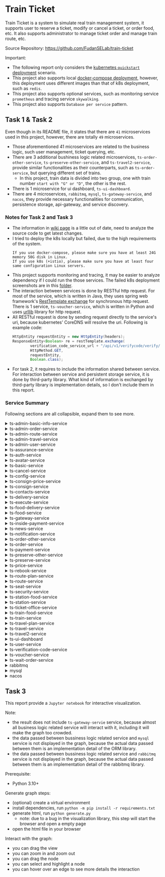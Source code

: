 # Train Ticket
Train Ticket is a system to simulate real train management system, it supports user to reserve a ticket, modify or cancel a ticket, or order food, etc. It also supports administrator to manage ticket order and manage train route, etc.

Source Repository: https://github.com/FudanSELab/train-ticket

Important:
- The following report only considers the [kubernetes `quickstart` deployment](https://github.com/FudanSELab/train-ticket/blob/master/deployment/kubernetes-manifests/quickstart-k8s/yamls/deploy.yaml.sample) scenario.
- This project also supports local [docker-compose deployment](https://github.com/FudanSELab/train-ticket/blob/master/deployment/docker-compose-manifests/quickstart-docker-compose.yml), however, this deployment uses different images than that of k8s deployment, such as `redis`.
- This project also supports optional services, such as monitoring service `prometheus` and tracing service `skywalking`.
- This project also supports `Database per service` pattern.

## Task 1 & Task 2
Even though in its README file, it states that there are `41` microservices used in this project, however, there are totally `49` microservices.
- Those aforementioned 41 microservices are related to the business logic, such user management, ticket querying, etc.
- There are 3 additional bushiness logic related microservices, `ts-order-other-service`, `ts-preserve-other-service`, and `ts-travel2-service`, provide similar functionalities as their counterparts, such as `ts-order-service`, but querying different set of trains.
  - In this project, train data is divided into two group, one with train number `start with "G" or "D"`, the other is the rest.
- There is 1 microservice for ui dashboard, `ts-ui-dashboard`.
- There are 4 microservices, `rabbitmq`, `mysql`, `ts-gateway-service`, and `nacos`, they provide necessary functionalities for communication, persistence storage, api-gateway, and service discovery.

### Notes for Task 2 and Task 3
- The information in [wiki page](https://github.com/FudanSELab/train-ticket/wiki/Service-Guide-and-API-Reference) is a little out of date, need to analyze the source code to get latest changes.
- I tried to deploy the k8s locally but failed, due to the high requirements of the system.
  ```
  If you use docker-compose, please make sure you have at least 24G memory 50G disk in Linux.
  If you use k8s (+istio), please make sure you have at least four same configuration Linux servers.
  ```
- This project supports monitoring and tracing, it may be easier to analyze dependency if I could run the those services. The failed k8s deployment screenshots are in this [folder](./resources/k8s/).
- The interaction between services is done by RESTful http request. For most of the service, which is written in Java, they uses spring web framework's [RestTemplate exchange](https://docs.spring.io/spring-framework/docs/current/javadoc-api/org/springframework/web/client/RestTemplate.html) for synchronous http request. There is 1 service, `ts-voucher-service`, which is written in Python and uses [urllib](https://docs.python.org/3/library/urllib.html) library for http request.
- All RESTful request is done by sending request directly to the service's uri, because kubernetes' CoreDNS will resolve the uri. Following is example code:
  ``` java
  HttpEntity requestEntity = new HttpEntity(headers);
  ResponseEntity<Boolean> re = restTemplate.exchange(
          verification_code_service_url + "/api/v1/verifycode/verify/" + verifyCode,
          HttpMethod.GET,
          requestEntity,
          Boolean.class);
  ```
- For task 2, it requires to include the information shared between service. For interaction between service and persistent storage service, it is done by third-party library. What kind of information is exchanged by third-party library is implementation details, so I don't include them in this report.

### Service Summary
Following sections are all collapsible, expand them to see more.

<details>
  <summary>ts-admin-basic-info-service</summary>

  ### Functionality
  /api/v1/adminbasicservice/**: provide CRUD APIs to manage basic information for admin, include contacts information, station information, train information, config information and price information.

  ### Related Files
  All code is in this [folder](https://github.com/FudanSELab/train-ticket/tree/master/ts-admin-basic-info-service)

  ### Interactions
  | Service | URI | Method | Data Sent |
  | --- | --- | --- | --- |
  | ts-contacts-service | /api/v1/contactservice/contacts | GET |  |
  | ts-contacts-service | /api/v1/contactservice/contacts/{contactsId} | DELETE |   |
  | ts-contacts-service | /api/v1/contactservice/contacts | PUT | modified contact data |
  | ts-contacts-service | /api/v1/contactservice/contacts/admin | POST | new contact data |
  | ts-station-service | /api/v1/stationservice/stations | GET |  |
  | ts-station-service | /api/v1/stationservice/stations | POST | new station data |
  | ts-station-service | /api/v1/stationservice/stations/{id} | DELETE |  |
  | ts-station-service | /api/v1/stationservice/stations | PUT | modified station data |
  | ts-train-service | /api/v1/trainservice/trains | GET |  |
  | ts-train-service | /api/v1/trainservice/trains | POST | new train-type data |
  | ts-train-service | /api/v1/trainservice/trains/{id} | DELETE |  |
  | ts-train-service | /api/v1/trainservice/trains | PUT | modified train-type data |
  | ts-config-service | /api/v1/configservice/configs | GET |  |
  | ts-config-service | /api/v1/configservice/configs | POST | new config data |
  | ts-config-service | /api/v1/configservice/configs /{id} | DELETE |  |
  | ts-config-service | /api/v1/configservice/configs | PUT | modified config data |
  | ts-price-service | /api/v1/priceservice/prices | GET |  |
  | ts-price-service | /api/v1/priceservice/prices | POST | new price data |
  | ts-price-service | /api/v1/priceservice/prices/{pricesId} | DELETE |  |
  | ts-price-service | /api/v1/priceservice/prices | PUT | modified price data |

</details>

<details>
  <summary>ts-admin-order-service</summary>

  ### Functionality
  /api/v1/adminorderservice/**: provide CRUD APIs to manage order for admin.

  ### Related Files
  All code is in this [folder](https://github.com/FudanSELab/train-ticket/tree/master/ts-admin-order-service)

  ### Interactions
  | Service | URI | Method | Data Sent |
  | --- | --- | --- | --- |
  | ts-order-service | /api/v1/orderservice/order | GET | |
  | ts-order-other-service | /api/v1/orderOtherService/orderOther | GET | |
  | ts-order-service | /api/v1/orderservice/order/{orderId} | DELETE |  |
  | ts-order-other-service | /api/v1/orderOtherService/orderOther/{orderId} | DELETE | |
  | ts-order-service | /api/v1/orderservice/order/admin | PUT | modified order data |
  | ts-order-other-service | /api/v1/orderOtherService/orderOther/admin | PUT | modified order data |
  | ts-order-service | /api/v1/orderservice/order/admin | POST | new order data |
  | ts-order-other-service | /api/v1/orderOtherService/orderOther/admin | POST | new order data |

</details>

<details>
  <summary>ts-admin-route-service</summary>

  ### Functionality
  /api/v1/adminrouteservice/**: provide APIs to manage route.

  ### Related Files
  All code is in this [folder](https://github.com/FudanSELab/train-ticket/tree/master/ts-admin-route-service)

  ### Interactions
  | Service | URI | Method | Data Sent |
  | --- | --- | --- | --- |
  | ts-route-service | /api/v1/routeservice/routes | GET |  |
  | ts-route-service | /api/v1/routeservice/routes | POST | new route data |
  | ts-route-service | /api/v1/routeservice/routes/{routeId} | DELETE |  |
  | ts-station-service | /api/v1/stationservice/stations/idlist | POST | a list of station name |

</details>

<details>
  <summary>ts-admin-travel-service</summary>

  ### Functionality
  /api/v1/admintravelservice/**: provide CRUD APIs to manage travel.

  ### Related Files
  All code is in this [folder](https://github.com/FudanSELab/train-ticket/tree/master/ts-admin-travel-service)

  ### Interactions
  | Service | URI | Method | Data Sent |
  | --- | --- | --- | --- |
  | ts-travel-service | /api/v1/travelservice/admin_trip | GET |  |
  | ts-travel2-service | /api/v1/travel2service/admin_trip | GET | |
  | ts-travel-service | /api/v1/travelservice/trips | POST | new travel data |
  | ts-travel2-service | /api/v1/travel2service/trips | POST | new travel data |
  | ts-travel-service | /api/v1/travelservice/trips | PUT | modified travel data |
  | ts-travel2-service | /api/v1/travel2service/trips | PUT | modified travel data |
  | ts-travel-service | /api/v1/travelservice/trips/{tripId} | DELETE |  |
  | ts-travel2-service | /api/v1/travel2service/trips/{tripId} | DELETE |  |
  | ts-station-service | /api/v1/stationservice/stations/idlist | POST | a list of station name |
  | ts-train-service | /api/v1/trainservice/trains/byName/{trainTypeName} | GET |  |
  | ts-route-service | /api/v1/routeservice/routes/{routeId} | GET |  |

</details>


<details>
  <summary>ts-admin-user-service</summary>

  ### Functionality
  /api/v1/adminuserservice/users/**: provide CRUD APIs to manage users.

  ### Related Files
  All code is in this [folder](https://github.com/FudanSELab/train-ticket/tree/master/ts-admin-user-service)

  ### Interactions
  | Service | URI | Method | Data Sent |
  | --- | --- | --- | --- |
  | ts-user-service | /api/v1/userservice/users | GET |  |
  | ts-user-service | /api/v1/userservice/users | PUT | modified user data |
  | ts-user-service | /api/v1/userservice/users | POST | new user data |
  | ts-user-service | /api/v1/userservice/users/{userId} | DELETE |  |

</details>


<details>
  <summary>ts-assurance-service</summary>

  ### Functionality
  /api/v1/assuranceservice/**: provide CRUD APIs to manage insurance.

  ### Related Files
  All code is in this [folder](https://github.com/FudanSELab/train-ticket/tree/master/ts-assurance-service)

  ### Interactions
  Directly interact with `mysql` service using Hibernate:

  Assurance
  ``` java
  private String id;
  private String orderId;
  private AssuranceType type;
  ```

  AssuranceType
  ``` java
  private int index;
  private String name;
  private double price;
  ```

</details>


<details>
  <summary>ts-auth-service</summary>

  ### Functionality
  /api/v1/auth/**: create default auth user;

  /api/v1/users/**: verify upload verification code and send back auth token; query all user; delete a user by id;

  ### Related Files
  All code is in this [folder](https://github.com/FudanSELab/train-ticket/tree/master/ts-auth-service)

  ### Interactions
  | Service | URI | Method | Data Sent |
  | --- | --- | --- | --- |
  | ts-verification-code-service | /api/v1/verifycode/verify/{verifyCode} | GET |  |

  Also interact with `mysql` service using Hibernate:

  User
  ``` java
  private String userId;
  private String username;
  private String password;
  private Set<String> roles;
  ```

</details>


<details>
  <summary>ts-avatar-service</summary>

  ### Functionality
  /api/v1/avatar/**: detect uploaded image contains human face and return the detected face back to requestor;

  ### Related Files
  All code is in this [folder](https://github.com/FudanSELab/train-ticket/tree/master/ts-avatar-service)

  ### Interactions
  N/A

</details>


<details>
  <summary>ts-basic-service</summary>

  ### Functionality
  /api/v1/basicservice/**: provide APIs to query basic travel information and basic station information.

  ### Related Files
  All code is in this [folder](https://github.com/FudanSELab/train-ticket/tree/master/ts-basic-service)

  ### Interactions
  | Service | URI | Method | Data Sent |
  | --- | --- | --- | --- |
  | ts-station-service | /api/v1/stationservice/stations/id/{stationName} | GET |  |
  | ts-station-service | /api/v1/stationservice/stations/idlist | GET | a list of station name |
  | ts-train-service | /api/v1/trainservice/trains/byName/{trainTypeName} | GET |  |
  | ts-train-service | /api/v1/trainservice/trains/byNames | GET | a list of train-type name |
  | ts-route-service | /api/v1/routeservice/routes/{routeId} | GET |  |
  | ts-route-service | /api/v1/routeservice/routes/byIds/ | GET | a list of route id |
  | ts-price-service | /api/v1/priceservice/prices/{routeId}/{trainType} | GET |  |
  | ts-price-service | /api/v1/priceservice/prices/byRouteIdsAndTrainTypes | GET | a list of route id and train type |

</details>


<details>
  <summary>ts-cancel-service</summary>

  ### Functionality
  /api/v1/cancelservice/**: provide APIs to calculate refund and cancel ticket.

  ### Related Files
  All code is in this [folder](https://github.com/FudanSELab/train-ticket/tree/master/ts-cancel-service)

  ### Interactions
  | Service | URI | Method | Data Sent |
  | --- | --- | --- | --- |
  | ts-notification-service | /api/v1/notifyservice/notification/order_cancel_success | POST | notify-info data |
  | ts-order-service | /api/v1/orderservice/order | PUT | order data |
  | ts-order-other-service | /api/v1/orderOtherService/orderOther | PUT | order data |
  | ts-inside-payment-service | /api/v1/inside_pay_service/inside_payment/drawback/{userId}/{money} | GET |  |
  | ts-user-service | /api/v1/userservice/users/id/{orderId} | GET |  |
  | ts-order-service | /api/v1/orderservice/order/{orderId} | GET |  |
  | ts-order-other-service | /api/v1/orderOtherService/orderOther/{orderId} | GET |  |

</details>


<details>
  <summary>ts-config-service</summary>

  ### Functionality
  /api/v1/configservice/**: provide CRUD APIs to manage configuration.

  ### Related Files
  All code is in this [folder](https://github.com/FudanSELab/train-ticket/tree/master/ts-config-service)

  ### Interactions
  Directly interact with `mysql` service using Hibernate:

  Config
  ``` java
  private String name;
  private String value;
  private String description;
  ```

</details>


<details>
  <summary>ts-consign-price-service</summary>

  ### Functionality
  /api/v1/consignpriceservice/**: provide APIs to manage baggage fee policy and calculate baggage fee.

  ### Related Files
  All code is in this [folder](https://github.com/FudanSELab/train-ticket/tree/master/ts-consign-price-service)

  ### Interactions
  Directly interact with `mysql` service using Hibernate:

  ConsignPrice
  ``` java
  private String id;
  private int index;
  private double initialWeight;
  private double initialPrice;
  private double withinPrice;
  private double beyondPrice;
  ```

</details>


<details>
  <summary>ts-consign-service</summary>

  ### Functionality
  /api/v1/consignservice/**: provide APIs to manage baggage order.

  ### Related Files
  All code is in this [folder](https://github.com/FudanSELab/train-ticket/tree/master/ts-consign-service)

  ### Interactions
  | Service | URI  |  Http Method | Data Sent |
  | --- | --- | --- | --- |
  | ts-consign-price-service | /api/v1/consignpriceservice/consignprice/{weight}/{isWithinRegion} | GET |  |

  Also interact with `mysql` service using Hibernate:

  ConsignRecord
  ``` java
  private String id;
  private String orderId;
  private String accountId;
  private String handleDate;
  private String targetDate;
  private String from;
  private String to;
  private String consignee;
  private String phone;
  private double weight;
  private double price;
  ```

</details>


<details>
  <summary>ts-contacts-service</summary>

  ### Functionality
  /api/v1/contactservice/**: provide CRUD APIs to manage contacts.

  ### Related Files
  All code is in this [folder](https://github.com/FudanSELab/train-ticket/tree/master/ts-contacts-service)

  ### Interactions
  Directly interact with `mysql` service using Hibernate:

  Contact
  ``` java
  private String id;
  private String accountId;
  private String name;
  private int documentType;
  private String documentNumber;
  private String phoneNumber;
  ```

</details>


<details>
  <summary>ts-delivery-service</summary>

  ### Functionality
  This service consumes delivery event and stores them into database

  ### Related Files
  All code is in this [folder](https://github.com/FudanSELab/train-ticket/tree/master/ts-delivery-service)

  ### Interactions
  A consumer of `rabbitmq` service, subscribe to `food_delivery`.

  Also interact with `mysql` service using Hibernate:

  Delivery
  ``` java
  private String id;
  private UUID orderId;
  private String foodName;
  private String storeName;
  private String stationName;
  ```

</details>


<details>
  <summary>ts-execute-service</summary>

  ### Functionality
  /api/v1/executeservice/execute/**: provide APIs to check if a ticket is paid and to mark a ticket is used.

  ### Related Files
  All code is in this [folder](https://github.com/FudanSELab/train-ticket/tree/master/ts-execute-service)

  ### Interactions
  | Service | URI | Method | Data Sent |
  | --- | --- | --- | --- |
  | ts-order-service | /api/v1/orderservice/order/status/{orderId}/{status} | GET | |
  | ts-order-other-service | /api/v1/orderOtherService/orderOther/status/{orderId}/{status} | GET |  |
  | ts-order-service | /api/v1/orderservice/order/{orderId} | GET |  |
  | ts-order-other-service | /api/v1/orderOtherService/orderOther/{orderId} | GET | |

</details>


<details>
  <summary>ts-food-delivery-service</summary>

  ### Functionality
  /api/v1/fooddeliveryservice/orders/**: provide CRUD APIs to manage food delivery orders.

  ### Related Files
  All code is in this [folder](https://github.com/FudanSELab/train-ticket/tree/master/ts-food-delivery-service)

  ### Interactions
  | Service | URI | Method | Data Sent |
  | --- | --- | --- | --- |
  | ts-station-food-service | /api/v1/stationfoodservice/stationfoodstores/bystoreid/{stationFoodStoreId} | GET | |

  Also interact with `mysql` service using Hibernate:

  FoodDeliveryOrder
  ``` java
  private String id;
  private String stationFoodStoreId;
  private List<Food> foodList;
  private String tripId;
  private int seatNo;
  private String createdTime;
  private String deliveryTime;
  private double deliveryFee;
  ```

</details>


<details>
  <summary>ts-food-service</summary>

  ### Functionality
  /api/v1/foodservice/**: provide CRUD APIs to manage food orders and get all food offers in a specific trip.

  When a new order is created, a event will be produced.

  ### Related Files
  All code is in this [folder](https://github.com/FudanSELab/train-ticket/tree/master/ts-food-service)

  ### Interactions
  | Service | URI | Method | Data Sent |
  | --- | --- | --- | --- |
  | ts-train-food-service | /api/v1/trainfoodservice/trainfoods/{tripId} | GET |  |
  | ts-travel-service | /api/v1/travelservice/routes/{tripId} | GET |  |
  | ts-station-food-service | /api/v1/stationfoodservice/stationfoodstores | POST | a list of station name |

  A producer of `rabbitmq` service, publish to `food_delivery`.

  Also interact with `mysql` service using Hibernate:

  FoodOrder
  ``` java
  private String id;
  private String orderId;
  private int foodType;
  private String stationName;
  private String storeName;
  private String foodName;
  private double price;
  ```

</details>


<details>
  <summary>ts-gateway-service</summary>

  ### Functionality
  This service is the api gateway of the system, it routes the traffic to the specific service based on its uri and also provides load balancing and flow control.

  ### Related Files
  All code is in this [folder](https://github.com/FudanSELab/train-ticket/tree/master/ts-gateway-service)

  the route setting is in [here](https://github.com/FudanSELab/train-ticket/blob/master/ts-gateway-service/src/main/resources/application.yml)

  ### Interactions
  This service will interact with pretty much all the business logic related service

</details>


<details>
  <summary>ts-inside-payment-service</summary>

  ### Functionality
  /api/v1/inside_pay_service/inside_payment/**: provide APIs to manage payments.

  ### Related Files
  All code is in this [folder](https://github.com/FudanSELab/train-ticket/tree/master/ts-inside-payment-service)

  ### Interactions
  | Service | URI | Method | Data Sent |
  | --- | --- | --- | --- |
  | ts-order-service | /api/v1/orderservice/order/{orderId} | GET |  |
  | ts-order-other-service | /api/v1/orderOtherService/orderOther/{orderId} | GET |  |
  | ts-order-service | /api/v1/orderService/order/status/{orderId}/{orderStatus} | GET |  |
  | ts-order-other-service | /api/v1/orderOtherService/orderOther/status/{orderId}/{orderStatus} | GET |  |
  | ts-payment-service | /api/v1/paymentservice/payment | POST | third-party payment data |

  Also interact with `mysql` service using Hibernate:

  Money
  ``` java
  private String id;
  private String userId;
  private String money;
  private MoneyType type;
  ```

  Payment
  ``` java
  private String id;
  private String orderId;
  private String userId;
  private String price;
  private PaymentType type;
  ```
</details>


<details>
  <summary>ts-news-service</summary>

  ### Functionality
  This service is only used for testing purpose.

  ### Related Files
  All code is in this [folder](https://github.com/FudanSELab/train-ticket/tree/master/ts-news-service)

  ### Interactions
  N/A

</details>


<details>
  <summary>ts-notification-service</summary>

  ### Functionality
  /api/v1/notifyservice/notification/**: provide APIs to send email when successful buying insurance, successful creating order, successful updating order and successful canceling order.

  This service will also consume email event, and send email to user.

  ### Related Files
  All code is in this [folder](https://github.com/FudanSELab/train-ticket/tree/master/ts-notification-service)

  ### Interactions
  A producer of `rabbitmq` service, publish to `email`. However, base on the source code, seems like that this is only used for test purpose. [usage](https://github.com/FudanSELab/train-ticket/blob/master/ts-notification-service/src/main/java/notification/controller/NotificationController.java#L35)

  A consumer of `rabbitmq` service, subscribe to `email`.

  Also interact with `mysql` service using Hibernate:

  NotifyInfo
  ``` java
  private String id;
  private Boolean sendStatus;
  private String email;
  private String orderNumber;
  private String username;
  private String startPlace;
  private String endPlace;
  private String startTime;
  private String date;
  private String seatClass;
  private String seatNumber;
  private String price;
  ```

</details>


<details>
  <summary>ts-order-other-service</summary>

  ### Functionality
  /api/v1/orderOtherService/orderOther/**: provide APIs to manage ticket order, whose train number does not start with G or D.

  ### Related Files
  All code is in this [folder](https://github.com/FudanSELab/train-ticket/tree/master/ts-order-other-service)

  ### Interactions
  | Service | URI | Method | Data Sent |
  | --- | --- | --- | --- |
  | ts-station-service | /api/v1/stationservice/stations/namelist | POST | a list of station id |

  Also interact with `mysql` service using Hibernate:

  Order
  ``` java
  private String id;
  private String boughtDate;
  private String travelDate;
  private String travelTime;
  private String accountId;
  private String contactsName;
  private int documentType;
  private String contactsDocumentNumber;
  private String trainNumber;
  private int coachNumber;
  private int seatClass;
  private String seatNumber;
  private String from;
  private String to;
  private int status;
  private String price;
  ```

</details>


<details>
  <summary>ts-order-service</summary>

  ### Functionality
  /api/v1/orderservice/order/**: provide APIs to manage ticket order, whose train number starts with G or D.

  ### Related Files
  All code is in this [folder](https://github.com/FudanSELab/train-ticket/tree/master/ts-order-service)

  ### Interactions
  | Service | URI | Method | Data Sent |
  | --- | --- | --- | --- |
  | ts-station-service | /api/v1/stationservice/stations/namelist | POST | a list of station id |

  Also interact with `mysql` service using Hibernate:

  Order
  ``` java
  private String id;
  private String boughtDate;
  private String travelDate;
  private String travelTime;
  private String accountId;
  private String contactsName;
  private int documentType;
  private String contactsDocumentNumber;
  private String trainNumber;
  private int coachNumber;
  private int seatClass;
  private String seatNumber;
  private String from;
  private String to;
  private int status;
  private String price;
  ```

</details>


<details>
  <summary>ts-payment-service</summary>

  ### Functionality
  /api/v1/paymentservice/payment/**: provide APIs to create payment and query payment.

  ### Related Files
  All code is in this [folder](https://github.com/FudanSELab/train-ticket/tree/master/ts-payment-service)

  ### Interactions
  Directly interact with `mysql` service using Hibernate:

  Money
  ``` java
  private String id;
  private String userId;
  private String money;
  ```

  Payment
  ``` java
  private String id;
  private String orderId;
  private String userId;
  private String price;
  ```

</details>


<details>
  <summary>ts-preserve-other-service</summary>

  ### Functionality
  /api/v1/preserveotherservice/preserveOther: provide APIs to reserve a ticket, whose train number does not start with G or D.

  When a reservation is confirmed, a event will be produced. However, in the source code, the event producing code is commented. [usage](https://github.com/FudanSELab/train-ticket/blob/master/ts-preserve-other-service/src/main/java/preserveOther/service/PreserveOtherServiceImpl.java#L260)

  ### Related Files
  All code is in this [folder](https://github.com/FudanSELab/train-ticket/blob/master/ts-preserve-other-service)

  ### Interactions
  | Service                 | URI                                                          | Method | Data Sent                  |
  | ----------------------- | ------------------------------------------------------------ | ------ | ---------------------------- |
  | ts-basic-service   | /api/v1/ticketinfoservice/  | POST | travel data |
  | ts-seat-service  | /api/v1/seatservice/seats    | POST   | seat data |
  | ts-user-service         | /api/v1/userservice/users/id/{accountId}                    | GET    |    |
  | ts-assurance-service    | /api/v1/assuranceservice/assurances/{assuranceType}/{orderId} | GET    |   |
  | ts-station-service      | /api/v1/stationservice/stations/id/{stationName}            | GET    |  |
  | ts-security-service     | /api/v1/securityservice/securityConfigs/{accountId}         | GET    |  |
  | ts-travel2-service      | /api/v1/travel2service/trip_detail                           | POST   | trip-all-detail-info data  |
  | ts-contacts-service     | /api/v1/contactservice/contacts/{contactsId}                  | GET    |      |
  | ts-order-other-service  | /api/v1/orderOtherService/orderOther                         | POST   | order data    |
  | ts-food-service         | /api/v1/foodservice/orders    | POST   | food-order data      |
  | ts-consign-service      | /api/v1/consignservice/consigns      | POST   | consign data      |

  A producer of `rabbitmq` service, publish to `email`.

</details>


<details>
  <summary>ts-preserve-service</summary>

  ### Functionality
  /api/v1/preserveservice/preserve: provide APIs to reserve a ticket, whose train number starts with G or D.

  When a reservation is confirmed, a event will be produced. However, in the source code, the event producing code is commented. [usage](https://github.com/FudanSELab/train-ticket/blob/master/ts-preserve-service/src/main/java/preserve/service/PreserveServiceImpl.java#L261)

  ### Related Files
  All code is in this [folder](https://github.com/FudanSELab/train-ticket/blob/master/ts-preserve-service)

  ### Interactions
  | Service                 | URI                                                          | Method | Data Sent                  |
  | ----------------------- | ------------------------------------------------------------ | ------ | ---------------------------- |
  | ts-basic-service   | /api/v1/basicservice/basic/travel | POST   | travel data   |
  | ts-seat-service         | /api/v1/seatservice/seats      | POST   | seat data |
  | ts-user-service         | /api/v1/userservice/users/id/{accountId}                    | GET    |    |
  | ts-assurance-service    | /api/v1/assuranceservice/assurances/{assuranceType}/{orderId} | GET    |   |
  | ts-station-service      | /api/v1/stationservice/stations/id/{stationName}            | GET    |  |
  | ts-security-service     | /api/v1/securityservice/securityConfigs/{accountId}         | GET    |  |
  | ts-travel-service       | /api/v1/travelservice/trip_detail       | POST   |   trip-all-detail-info data   |
  | ts-contacts-service     | /api/v1/contactservice/contacts/{contactsId}                  | GET    |      |
  | ts-order-service        | /api/v1/orderService/order    | POST   | order data |
  | ts-food-service         | /api/v1/foodservice/orders                                   | POST   | food-order data    |
  | ts-consign-service      | /api/v1/consignservice/consigns                              | POST   | consign data  |

  A producer of `rabbitmq` service, publish to `email`.

</details>


<details>
  <summary>ts-price-service</summary>

  ### Functionality
  /api/v1/priceservice/prices/**: provide APIs to calculate ticket's price and manage price configuration.

  ### Related Files
  All code is in this [folder](https://github.com/FudanSELab/train-ticket/tree/master/ts-price-service)

  ### Interactions
  Directly interact with `mysql` service using Hibernate:

  PriceConfig
  ``` java
  private String id;
  private String trainType;
  private String routeId;
  private double basicPriceRate;
  private double firstClassPriceRate;
  ```

</details>


<details>
  <summary>ts-rebook-service</summary>

  ### Functionality
  /api/v1/rebookservice/rebook/**: provides APIs to manage ticket changing/rebooking, as well as, calculating price difference.

  ### Related Files
  All code is in this [folder](https://github.com/FudanSELab/train-ticket/tree/master/ts-rebook-service)

  ### Interactions
  | Service                   | URI                                                  | Method | Data Sent                                 |
  | ------------------------- | ---------------------------------------------------- | ------ | ------------------------------------------- |
  | ts-seat-service           | /api/v1/seatservice/seats                            | POST   | seat data          |
  | ts-travel-service         | /api/v1/travelservice/trip_detail                    | POST   | trip-all-detail-info data    |
  | ts-travel2-service        | /api/v1/travel2service/trip_detail                   | POST   | trip-all-detail-info data   |
  | ts-order-service          | /api/v1/orderService/order{orderId}                | GET   |    |
  | ts-order-other-service    | /api/v1/orderOtherService/orderOther/{orderId}                 | GET | |
  | ts-order-service          | /api/v1/orderService/order                           | POST   | new order data       |
  | ts-order-other-service    | /api/v1/orderOtherService/orderOther                 | POST   | new order data   |
  | ts-order-service          | /api/v1/orderService/order                           | PUT   | modified order data       |
  | ts-order-other-service    | /api/v1/orderOtherService/orderOther                 | PUT | modified order data   |
  | ts-order-service          | /api/v1/orderService/order{orderId}                | DELETE   |    |
  | ts-order-other-service    | /api/v1/orderOtherService/orderOther/{orderId}                 | DELETE | |
  | ts-train-service          | /api/v1/trainservice/trains/byName/ {trainTypeName}  | GET    | |
  | ts-route-service          | /api/v1/routeservice/routes/{routeId}               | GET    | |
  | ts-inside-payment-service | /api/v1/inside_pay_service/inside_payment/drawback/{userId}/{money} | GET  |  |
  | ts-inside-payment-service | /api/v1/inside_pay_service/inside_payment/difference | POST   | payment-difference-info data |

</details>


<details>
  <summary>ts-route-plan-service</summary>

  ### Functionality
  /api/v1/routeplanservice/routePlan/**: provide APIs to get cheapest route, quickest route and route with minimum stop.

  ### Related Files
  All code is in this [folder](https://github.com/FudanSELab/train-ticket/tree/master/ts-route-plan-service)

  ### Interactions
  | Service            | URI                                             | Method | Data Sent               |
  | ------------------ | ----------------------------------------------- | ------ | ------------------------- |
  | ts-route-service   | /api/v1/routeservice/routes/{routeId}          | GET    |  |
  | ts-travel-service  | /api/v1/travelservice/trips/routes              | POST    |  a list of route id      |
  | ts-travel2-service  | /api/v1/travel2service/trips/routes              | POST    | a list of route id      |
  | ts-travel-service  | /api/v1/travelservice/trips/left                | POST   | trip-info data      |
  | ts-travel2-service | /api/v1/travel2service/trips/left               | POST   | trip-info data      |
  | ts-travel-service  | /api/v1/travelservice/routes/{tripId}          | GET    |     |
  | ts-travel2-service | /api/v1/travel2service/routes/{tripId}             | GET   |  |

</details>


<details>
  <summary>ts-route-service</summary>

  ### Functionality
  /api/v1/routeservice/routes/**: provide CRUD APIs to manage route information.

  ### Related Files
  All code is in this [folder](https://github.com/FudanSELab/train-ticket/tree/master/ts-route-service)

  ### Interactions
  Directly interact with `mysql` service using Hibernate:

  Route
  ``` java
  private String id;
  private List<String> stations;
  private List<Integer> distances;
  private String startStation;
  private String endStation;
  ```

</details>


<details>
  <summary>ts-seat-service</summary>

  ### Functionality
  /api/v1/seatservice/seats/**: provide APIs to reserve seats and query remaining seats within a route.

  ### Related Files
  All code is in this [folder](https://github.com/FudanSELab/train-ticket/tree/master/ts-seat-service)

  ### Interactions
  | Service                | URI                                              | Method | Data Sent                     |
  | ---------------------- | ------------------------------------------------ | ------ | ------------------------------- |
  | ts-order-service       | /api/v1/orderservice/order/tickets               | POST   | seat data           |
  | ts-order-other-service | /api/v1/orderOtherService/orderOther/tickets     | POST   | seat data             |
  | ts-config-service      | /api/v1/configservice/configs/{configName}        | GET    |      |

</details>


<details>
  <summary>ts-security-service</summary>

  ### Functionality
  /api/v1/securityservice/securityConfigs/**: provide CRUD APIs to manage security configuration and verify account id.

  ### Related Files
  All code is in this [folder](https://github.com/FudanSELab/train-ticket/tree/master/ts-security-service)

  ### Interactions
  | Service                | URI                                                          | Method | Data Sent                   |
  | ---------------------- | ------------------------------------------------------------ | ------ | ----------------------------- |
  | ts-order-service       | /api/v1/orderservice/order/security/{checkDate}/{accountId} | GET    |  |
  | ts-order-other-service | /api/v1/orderOtherService/orderOther/security/{checkDate}/{accountId} | GET    | |

  Also interact with `mysql` service using Hibernate:

  SecurityConfig
  ``` java
  private String id;
  private String name;
  private String value;
  private String description;
  ```

</details>


<details>
  <summary>ts-station-food-service</summary>

  ### Functionality
  /api/v1/stationfoodservice/stationfoodstores/**: provide CRUD APIs to manage station food information.

  ### Related Files
  All code is in this [folder](https://github.com/FudanSELab/train-ticket/tree/master/ts-station-food-service)

  ### Interactions
  Directly interact with `mysql` service using Hibernate:

  StationFoodStore
  ``` java
  private String id;
  private String stationName;
  private String storeName;
  private String telephone;
  private String businessTime;
  private double deliveryFee;
  private List<Food> foodList;
  ```

</details>


<details>
  <summary>ts-station-service</summary>

  ### Functionality
  /api/v1/stationservice/stations/**: provide CRUD APIs to manage station information, to query station name by id, and to query station id by name.

  ### Related Files
  All code is in this [folder](https://github.com/FudanSELab/train-ticket/tree/master/ts-station-service)

  ### Interactions
  Directly interact with `mysql` service using Hibernate:

  Station
  ``` java
  private String id;
  private String name;
  private int stayTime;
  ```
</details>


<details>
  <summary>ts-ticket-office-service</summary>

  ### Functionality
  This standalone service provides CRUD APIs to manage ticket office information.

  ### Related Files
  All code is in this [folder](https://github.com/FudanSELab/train-ticket/tree/master/ts-ticket-office-service)

  ### Interactions
  Directly interact with `mysql` service with Javascript mysql driver

</details>


<details>
  <summary>ts-train-food-service</summary>

  ### Functionality
  /api/v1/trainfoodservice/trainfoods/**: provide CRUD APIs to manage train food information.

  ### Related Files
  All code is in this [folder](https://github.com/FudanSELab/train-ticket/tree/master/ts-train-food-service)

  ### Interactions
  Directly interact with `mysql` service using Hibernate:

  TrainFood
  ``` java
  private String id;
  private String tripId;
  private List<Food> foodList;
  ```

</details>


<details>
  <summary>ts-train-service</summary>

  ### Functionality
  /api/v1/trainservice/trains/**: provide CRUD APIs to manage train information.

  ### Related Files
  All code is in this [folder](https://github.com/FudanSELab/train-ticket/tree/master/ts-train-service)

  ### Interactions
  Directly interact with `mysql` service using Hibernate:

  TrainType
  ``` java
  private String id;
  private String name;
  private int economyClass;
  private int confortClass;
  private int averageSpeed;
  ```

</details>


<details>
  <summary>ts-travel-plan-service</summary>

  ### Functionality
  /api/v1/travelplanservice/travelPlan/**: provide APIs to query travel plan, includes cheapest travel plan, quickest travel plan, and travel plan with minimum stop.

  ### Related Files
  All code is in this [folder](https://github.com/FudanSELab/train-ticket/tree/master/ts-travel-plan-service)

  ### Interactions
  | Service | URI | Method | Data Sent |
  | --- | --- | --- | --- |
  | ts-seat-service | /api/v1/seatservice/seats/left_tickets | POST | seat data |
  | ts-route-plan-service | /api/v1/routeplanservice/routePlan/cheapestRoute | POST | route-plan-info data |
  | ts-route-plan-service | /api/v1/routeplanservice/routePlan/quickestRoute | POST | route-plan-info data |
  | ts-route-plan-service | /api/v1/routeplanservice/routePlan/minStopStations | POST | route-plan-info data |
  | ts-travel-service | /api/v1/travelservice/trips/left | POST | trip-info data |
  | ts-travel2-service | /api/v1/travel2service/trips/left | POST | trip-info data |
  | ts-train-service | /api/v1/trainservice/trains/byName/{trainTypeName} | GET | |

</details>


<details>
  <summary>ts-travel-service</summary>

  ### Functionality
  /api/v1/travelservice/**: provide APIs to manage high speed train's trip.

  ### Related Files
  All code is in this [folder](https://github.com/FudanSELab/train-ticket/tree/master/ts-travel-service)

  ### Interactions
  | Service | URI | Method | Data Sent |
  | --- | --- | --- | --- |
  | ts-basic-service | /api/v1/basicservice/basic/travel | POST |  travel data |
  | ts-basic-service | /api/v1/basicservice/basic/travels | POST | a list of travel data |
  | ts-train-service | /api/v1/trainservice/trains/byName/{trainTypeName} | GET |  |
  | ts-route-service | /api/v1/routeservice/routes/{routeId} | GET | |
  | ts-seat-service | /api/v1/seatservice/seats/left_tickets | POST | seat data |

  Also interact with `mysql` service using Hibernate:

  Trip
  ``` java
  private String id;
  private TripId tripId;
  private String trainTypeName;
  private String routeId;
  private String startStationName;
  private String stationsName;
  private String terminalStationName;
  private String startTime;
  private String endTime;
  ```

</details>


<details>
  <summary>ts-travel2-service</summary>

  ### Functionality
  /api/v1/travel2service/**: provide APIs to manage normal train's trip.

  ### Related Files
  All code is in this [folder](https://github.com/FudanSELab/train-ticket/tree/master/ts-travel2-service)

  ### Interactions
  | Service | URI | Method | Data Sent |
  | --- | --- | --- | --- |
  | ts-basic-service | /api/v1/basicservice/basic/travel | POST |  travel data |
  | ts-basic-service | /api/v1/basicservice/basic/travels | POST | a list of travel data |
  | ts-train-service | /api/v1/trainservice/trains/byName/{trainTypeName} | GET |  |
  | ts-route-service | /api/v1/routeservice/routes/{routeId} | GET | |
  | ts-seat-service | /api/v1/seatservice/seats/left_tickets | POST | seat data |

  Also interact with `mysql` service using Hibernate:

  Trip
  ``` java
  private String id;
  private TripId tripId;
  private String trainTypeName;
  private String routeId;
  private String startStationName;
  private String stationsName;
  private String terminalStationName;
  private String startTime;
  private String endTime;
  ```

</details>


<details>
  <summary>ts-ui-dashboard</summary>

  ### Functionality
  This service provides all the UI interface to interact with the system.

  ### Related Files
  All code is in this [folder](https://github.com/FudanSELab/train-ticket/tree/master/ts-ui-dashboard)

  ### Interactions


</details>


<details>
  <summary>ts-user-service</summary>

  ### Functionality
  /api/v1/userservice/users/**: provide APIs to manage user information.

  ### Related Files
  All code is in this [folder](https://github.com/FudanSELab/train-ticket/tree/master/ts-user-service)

  ### Interactions
  | Service | URI | Method | Data Sent |
  | --- | --- | --- | --- |
  | ts-auth-service | /api/v1/auth | POST | auth data |
  | ts-auth-service | /api/v1/users/{userId} | DELETE |  |

  Also interact with `mysql` service using Hibernate:

  User
  ``` java
  private String userId;
  private String userName;
  private String password;
  private int gender;
  private int documentType;
  private String documentNum;
  private String email;
  ```

</details>


<details>
  <summary>ts-verification-code-service</summary>

  ### Functionality
  /api/v1/verifycode/**: generate verification code image; verify verification code;

  ### Related Files
  All code is in this [folder](https://github.com/FudanSELab/train-ticket/tree/master/ts-verification-code-service)

  ### Interactions
  N/A

</details>


<details>
  <summary>ts-voucher-service</summary>

  ### Functionality
  /getVoucher: generate the reimbursement voucher based on the order id.

  ### Related Files
  All code is in this [folder](https://github.com/FudanSELab/train-ticket/tree/master/ts-voucher-service)

  ### Interactions
  | Service | URI | Method | Data Sent |
  | --- | --- | --- | --- |
  | ts-order-other-service | /api/v1/orderOtherService/orderOther/{orderId} | GET |  |
  | ts-order-service | /api/v1/orderservice/order/{orderId} | GET |  |

  Also interact with `mysql` service with pymysql library

  Voucher
  ``` sql
  voucher_id INT NOT NULL AUTO_INCREMENT,
  order_id VARCHAR(1024) NOT NULL,
  travelDate VARCHAR(1024) NOT NULL,
  travelTime VARCHAR(1024) NOT NULL,
  contactName VARCHAR(1024) NOT NULL,
  trainNumber VARCHAR(1024) NOT NULL,
  seatClass INT NOT NULL,
  seatNumber VARCHAR(1024) NOT NULL,
  startStation VARCHAR(1024) NOT NULL,
  destStation VARCHAR(1024) NOT NULL,
  price FLOAT NOT NULL,
  ```
</details>


<details>
  <summary>ts-wait-order-service</summary>

  ### Functionality
  /api/v1/waitorderservice/**: provide APIs to manage waitlist.

  ### Related Files
  All code is in this [folder](https://github.com/FudanSELab/train-ticket/tree/master/ts-wait-order-service)

  ### Interactions
  Directly interact with `mysql` service using Hibernate:

  WaitListOrder
  ``` java
  private String id;
  private String travelTime;
  private String accountId;
  private String contactsId;
  private String contactsName;
  private int contactsDocumentType;
  private String contactsDocumentNumber;
  private String trainNumber;
  private int seatType;
  private String from;
  private String to;
  private String price;
  private String waitUtilTime;
  private String createdTime;
  private int status;
  ```

</details>


<details>
  <summary>rabbitmq</summary>

  ### Functionality
  This message queue provides async communication between services.

  ### Related Files
  All code is in this [folder](https://github.com/FudanSELab/train-ticket/tree/master/deployment/kubernetes-manifests/quickstart-k8s/charts/rabbitmq)

  ### Interactions
  There are a few service needed message queue for communication.

</details>


<details>
  <summary>mysql</summary>

  ### Functionality
  This service provides persistent storage for other services.

  ### Related Files
  All code is in this [folder](https://github.com/FudanSELab/train-ticket/tree/master/deployment/kubernetes-manifests/quickstart-k8s/charts/mysql)

  ### Interactions
  Pretty much all bussiness logic related services will interact with this service to store data.

</details>


<details>
  <summary>nacos</summary>

  ### Functionality
  This service provide service discovery.

  ### Related Files
  All code is in this [folder](https://github.com/FudanSELab/train-ticket/tree/master/deployment/kubernetes-manifests/quickstart-k8s/charts/nacos)

  ### Interactions
  Pretty much all bussiness logic related services needed to register themselve with this service.

</details>


## Task 3
This report provide a `Jupyter notebook` for interactive visualization.

Note:
- the result does not include `ts-gateway-servie` service, because almost all business logic related service will interact with it, including it will make the graph too crowded.
- the data passed between bussiness logic related service and `mysql` service is not displayed in the graph, because the actual data passed between them is an implementation detail of the ORM library.
- the data passed between bussiness logic related service and `rabbitmq` service is not displayed in the graph, because the actual data passed between them is an implementation detail of the rabbitmq library.

Prerequisite:
- Python 3.10+

Generate graph steps:
- (optional) create a virtual environment
- install dependencies, run `python -m pip install -r requirements.txt`
- generate html, run `python generate.py`
  - note: due to a bug in the visualization library, this step will start the browser and open a empty page
- open the html file in your browser

Interact with the graph:
- you can drag the view
- you can zoom in and zoom out
- you can drag the node
- you can select and highlight a node
- you can hover over an edge to see more details the interaction
